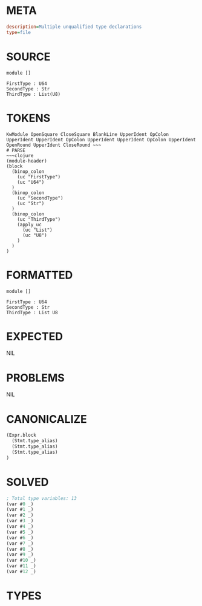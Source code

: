 # META
~~~ini
description=Multiple unqualified type declarations
type=file
~~~
# SOURCE
~~~roc
module []

FirstType : U64
SecondType : Str
ThirdType : List(U8)
~~~
# TOKENS
~~~text
KwModule OpenSquare CloseSquare BlankLine UpperIdent OpColon UpperIdent UpperIdent OpColon UpperIdent UpperIdent OpColon UpperIdent OpenRound UpperIdent CloseRound ~~~
# PARSE
~~~clojure
(module-header)
(block
  (binop_colon
    (uc "FirstType")
    (uc "U64")
  )
  (binop_colon
    (uc "SecondType")
    (uc "Str")
  )
  (binop_colon
    (uc "ThirdType")
    (apply_uc
      (uc "List")
      (uc "U8")
    )
  )
)
~~~
# FORMATTED
~~~roc
module []

FirstType : U64
SecondType : Str
ThirdType : List U8
~~~
# EXPECTED
NIL
# PROBLEMS
NIL
# CANONICALIZE
~~~clojure
(Expr.block
  (Stmt.type_alias)
  (Stmt.type_alias)
  (Stmt.type_alias)
)
~~~
# SOLVED
~~~clojure
; Total type variables: 13
(var #0 _)
(var #1 _)
(var #2 _)
(var #3 _)
(var #4 _)
(var #5 _)
(var #6 _)
(var #7 _)
(var #8 _)
(var #9 _)
(var #10 _)
(var #11 _)
(var #12 _)
~~~
# TYPES
~~~roc
~~~
